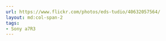 ```yaml
---
url: https://www.flickr.com/photos/eds-tudio/40632057564/
layout: md:col-span-2
tags:
- Sony a7R3
---
```

